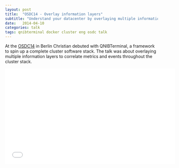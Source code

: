 ```yaml
---
layout: post
title:  "OSDC14 - Overlay information layers"
subtitle: "Understand your datacenter by overlaying multiple information layers"
date:   2014-04-10
categories: talk
tags: qnibterminal docker cluster eng osdc talk
---
```


At the [OSDC14](http://www.netways.de/osdc/osdc2014/programm/) in Berlin Christian debuted with QNIBTerminal, a framework to spin up a complete cluster software stack.
The talk was about overlaying multiple information layers to correlate metrics and events throughout the cluster stack.

<iframe width="560" height="315" src="//www.youtube.com/embed/BaucB2eeQ6g" frameborder="0" allowfullscreen></iframe>
